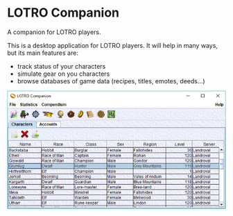 # LOTRO Companion
A companion for LOTRO players.

This is a desktop application for LOTRO players. It will help in many ways, but its main features are:
- track status of your characters
- simulate gear on you characters
- browse databases of game data (recipes, titles, emotes, deeds...)

![Screenshot of main window](doc/screenshots/main.png)
